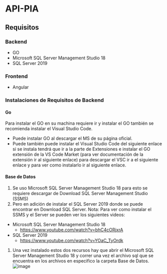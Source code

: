 # API-PIA

## Requisitos 
### Backend
* GO 
* Microsoft SQL Server Management Studio 18 
*	SQL Server 2019 

### Frontend
*	Angular

### Instalaciones de Requisitos de Backend
#### Go
Para instalar el GO en su machina requiere ir y instalar el GO también se recomienda instalar el Visual Studio Code. 
*	Puede instalar GO al descargar el MS de su página oficial. 
*	Puede también puede instalar el Visual Studio Code del siguiente enlace si se instala tendrá que ir a la parte de Extensiones e instalar el GO extensión de la VS Code Market (para ver documentación de la extensión ir al siguiente enlace) para descargar el VSC ir a el siguiente enlace y para ver como instalarlo ir al siguiente enlace. 

#### Base de Datos 
1.	Se uso Microsoft SQL Server Management Studio 18 para esto se requiere descargar de Download SQL Server Management Studio (SSMS) 
1.	Pero en adición de instalar el SQL Server 2019 donde se puede encontrar en Download SQL Server. 
Nota: Para ver como instalar el SSMS y el Server se pueden ver los siguientes videos: 
*	Microsoft SQL Server Management Studio 18 
    *	https://www.youtube.com/watch?v=bhC4cORjxrA  
*	SQL Server 2019 
    *	https://www.youtube.com/watch?v=YOaC_TyOrdk 
1.	Una vez instalado estos dos recursos hay que abrir el Microsoft SQL Server Management Studio 18 y correr una vez el archivo sql que se encuentra en los archivos en especifico la carpeta Base de Datos. \
 ![image](https://user-images.githubusercontent.com/54513488/119368259-6914cb80-bc78-11eb-8466-9e0331a3ef34.png)

